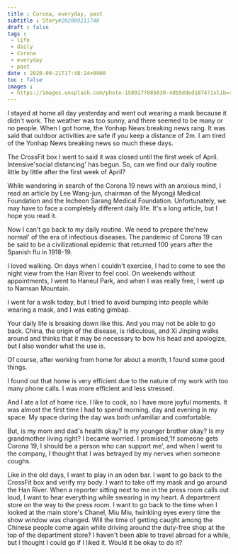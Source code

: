 ```yaml
---
title : Corona, everyday, past
subtitle : Story#202009211748
draft : false
tags :
 - life
 - daily
 - Corona
 - everyday
 - past
date : 2020-09-21T17:48:24+0900
toc : false
images : 
 - https://images.unsplash.com/photo-1589177085030-4db5dded1874?ixlib=rb-1.2.1&q=85&fm=jpg&crop=entropy&cs=srgb&ixid=eyJhcHBfaWQiOjE1NTU0OX0
---
```

I stayed at home all day yesterday and went out wearing a mask because it didn't work. The weather was too sunny, and there seemed to be many or no people. When I got home, the Yonhap News breaking news rang. It was said that outdoor activities are safe if you keep a distance of 2m. I am tired of the Yonhap News breaking news so much these days.  

The CrossFit box I went to said it was closed until the first week of April. Intensive'social distancing' has begun. So, can we find our daily routine little by little after the first week of April?  

While wandering in search of the Corona 19 news with an anxious mind, I read an article by Lee Wang-jun, chairman of the Myongji Medical Foundation and the Incheon Sarang Medical Foundation. Unfortunately, we may have to face a completely different daily life. It's a long article, but I hope you read it.  

Now I can't go back to my daily routine. We need to prepare the'new normal' of the era of infectious diseases. The pandemic of Corona 19 can be said to be a civilizational epidemic that returned 100 years after the Spanish flu in 1918-19.  

I loved walking. On days when I couldn't exercise, I had to come to see the night view from the Han River to feel cool. On weekends without appointments, I went to Haneul Park, and when I was really free, I went up to Namsan Mountain.  

I went for a walk today, but I tried to avoid bumping into people while wearing a mask, and I was eating gimbap.  

Your daily life is breaking down like this. And you may not be able to go back. China, the origin of the disease, is ridiculous, and Xi Jinping walks around and thinks that it may be necessary to bow his head and apologize, but I also wonder what the use is.  

Of course, after working from home for about a month, I found some good things.  

I found out that home is very efficient due to the nature of my work with too many phone calls. I was more efficient and less stressed.  

And I ate a lot of home rice. I like to cook, so I have more joyful moments. It was almost the first time I had to spend morning, day and evening in my space. My space during the day was both unfamiliar and comfortable.  

But, is my mom and dad's health okay? Is my younger brother okay? Is my grandmother living right? I became worried. I promised,'If someone gets Corona 19, I should be a person who can support me', and when I went to the company, I thought that I was betrayed by my nerves when someone coughs.  

Like in the old days, I want to play in an oden bar. I want to go back to the CrossFit box and verify my body. I want to take off my mask and go around the Han River. When a reporter sitting next to me in the press room calls out loud, I want to hear everything while swearing in my heart. A department store on the way to the press room. I want to go back to the time when I looked at the main store's Chanel, Miu Miu, twinkling eyes every time the show window was changed. Will the time of getting caught among the Chinese people come again while driving around the duty-free shop at the top of the department store? I haven't been able to travel abroad for a while, but I thought I could go if I liked it. Would it be okay to do it?